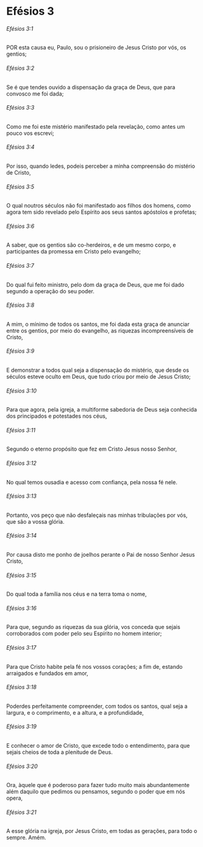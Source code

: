 # Efésios 3

###### Efésios 3:1

POR esta causa eu, Paulo, sou o prisioneiro de Jesus Cristo por vós, os gentios;

###### Efésios 3:2

Se é que tendes ouvido a dispensação da graça de Deus, que para convosco me foi dada;

###### Efésios 3:3

Como me foi este mistério manifestado pela revelação, como antes um pouco vos escrevi;

###### Efésios 3:4

Por isso, quando ledes, podeis perceber a minha compreensão do mistério de Cristo,

###### Efésios 3:5

O qual noutros séculos não foi manifestado aos filhos dos homens, como agora tem sido revelado pelo Espírito aos seus santos apóstolos e profetas;

###### Efésios 3:6

A saber, que os gentios são co-herdeiros, e de um mesmo corpo, e participantes da promessa em Cristo pelo evangelho;

###### Efésios 3:7

Do qual fui feito ministro, pelo dom da graça de Deus, que me foi dado segundo a operação do seu poder.

###### Efésios 3:8

A mim, o mínimo de todos os santos, me foi dada esta graça de anunciar entre os gentios, por meio do evangelho, as riquezas incompreensíveis de Cristo,

###### Efésios 3:9

E demonstrar a todos qual seja a dispensação do mistério, que desde os séculos esteve oculto em Deus, que tudo criou por meio de Jesus Cristo;

###### Efésios 3:10

Para que agora, pela igreja, a multiforme sabedoria de Deus seja conhecida dos principados e potestades nos céus,

###### Efésios 3:11

Segundo o eterno propósito que fez em Cristo Jesus nosso Senhor,

###### Efésios 3:12

No qual temos ousadia e acesso com confiança, pela nossa fé nele.

###### Efésios 3:13

Portanto, vos peço que não desfaleçais nas minhas tribulações por vós, que são a vossa glória.

###### Efésios 3:14

Por causa disto me ponho de joelhos perante o Pai de nosso Senhor Jesus Cristo,

###### Efésios 3:15

Do qual toda a família nos céus e na terra toma o nome,

###### Efésios 3:16

Para que, segundo as riquezas da sua glória, vos conceda que sejais corroborados com poder pelo seu Espírito no homem interior;

###### Efésios 3:17

Para que Cristo habite pela fé nos vossos corações; a fim de, estando arraigados e fundados em amor,

###### Efésios 3:18

Poderdes perfeitamente compreender, com todos os santos, qual seja a largura, e o comprimento, e a altura, e a profundidade,

###### Efésios 3:19

E conhecer o amor de Cristo, que excede todo o entendimento, para que sejais cheios de toda a plenitude de Deus.

###### Efésios 3:20

Ora, àquele que é poderoso para fazer tudo muito mais abundantemente além daquilo que pedimos ou pensamos, segundo o poder que em nós opera,

###### Efésios 3:21

A esse glória na igreja, por Jesus Cristo, em todas as gerações, para todo o sempre. Amém.

